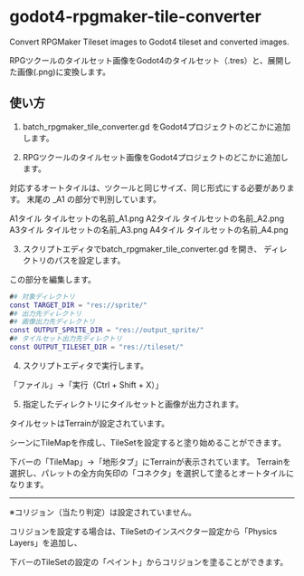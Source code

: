 # godot4-rpgmaker-tile-converter
 Convert RPGMaker Tileset images to Godot4 tileset and converted images.

RPGツクールのタイルセット画像をGodot4のタイルセット（.tres）と、展開した画像(.png)に変換します。

## 使い方

1. batch_rpgmaker_tile_converter.gd をGodot4プロジェクトのどこかに追加します。

2. RPGツクールのタイルセット画像をGodot4プロジェクトのどこかに追加します。

対応するオートタイルは、ツクールと同じサイズ、同じ形式にする必要があります。
末尾の _A1 の部分で判別しています。

A1タイル タイルセットの名前_A1.png
A2タイル タイルセットの名前_A2.png
A3タイル タイルセットの名前_A3.png
A4タイル タイルセットの名前_A4.png

3. スクリプトエディタでbatch_rpgmaker_tile_converter.gd を開き、
ディレクトリのパスを設定します。

この部分を編集します。

```gd
## 対象ディレクトリ
const TARGET_DIR = "res://sprite/"
## 出力先ディレクトリ
## 画像出力先ディレクトリ
const OUTPUT_SPRITE_DIR = "res://output_sprite/"
## タイルセット出力先ディレクトリ
const OUTPUT_TILESET_DIR = "res://tileset/"
```

4. スクリプトエディタで実行します。

「ファイル」→「実行（Ctrl + Shift + X）」

5. 指定したディレクトリにタイルセットと画像が出力されます。

タイルセットはTerrainが設定されています。

シーンにTileMapを作成し、TileSetを設定すると塗り始めることができます。

下バーの「TileMap」→「地形タブ」にTerrainが表示されています。
Terrainを選択し、パレットの全方向矢印の「コネクタ」を選択して塗るとオートタイルになります。

---

※コリジョン（当たり判定）は設定されていません。

コリジョンを設定する場合は、TileSetのインスペクター設定から「Physics Layers」を追加し、

下バーのTileSetの設定の「ペイント」からコリジョンを塗ることができます。

